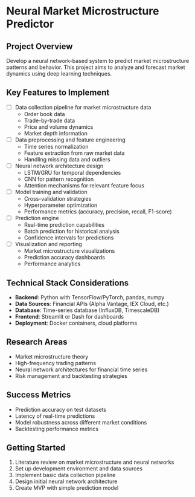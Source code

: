# Neural Market Microstructure Predictor

## Project Overview
Develop a neural network-based system to predict market microstructure patterns and behavior. This project aims to analyze and forecast market dynamics using deep learning techniques.

## Key Features to Implement
- [ ] Data collection pipeline for market microstructure data
  - Order book data
  - Trade-by-trade data
  - Price and volume dynamics
  - Market depth information
- [ ] Data preprocessing and feature engineering
  - Time series normalization
  - Feature extraction from raw market data
  - Handling missing data and outliers
- [ ] Neural network architecture design
  - LSTM/GRU for temporal dependencies
  - CNN for pattern recognition
  - Attention mechanisms for relevant feature focus
- [ ] Model training and validation
  - Cross-validation strategies
  - Hyperparameter optimization
  - Performance metrics (accuracy, precision, recall, F1-score)
- [ ] Prediction engine
  - Real-time prediction capabilities
  - Batch prediction for historical analysis
  - Confidence intervals for predictions
- [ ] Visualization and reporting
  - Market microstructure visualizations
  - Prediction accuracy dashboards
  - Performance analytics

## Technical Stack Considerations
- **Backend**: Python with TensorFlow/PyTorch, pandas, numpy
- **Data Sources**: Financial APIs (Alpha Vantage, IEX Cloud, etc.)
- **Database**: Time-series database (InfluxDB, TimescaleDB)
- **Frontend**: Streamlit or Dash for dashboards
- **Deployment**: Docker containers, cloud platforms

## Research Areas
- Market microstructure theory
- High-frequency trading patterns
- Neural network architectures for financial time series
- Risk management and backtesting strategies

## Success Metrics
- Prediction accuracy on test datasets
- Latency of real-time predictions
- Model robustness across different market conditions
- Backtesting performance metrics

## Getting Started
1. Literature review on market microstructure and neural networks
2. Set up development environment and data sources
3. Implement basic data collection pipeline
4. Design initial neural network architecture
5. Create MVP with simple prediction model
